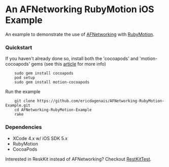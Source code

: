 # An AFNetworking RubyMotion iOS Example

An example to demonstrate the use of [AFNetworking][AF] with [RubyMotion][RM].

### Quickstart

If you haven't already done so, install both the 'cocoapods' and 'motion-cocoapods' gems (see this [article][CP] for more info)

        sudo gem install cocoapods
        pod setup
        sudo gem install motion-cocoapods

Run the example

        git clone https://github.com/ericdagenais/AFNetworking-RubyMotion-Example.git
        cd AFNetworking-RubyMotion-Example
        rake

### Dependencies

* XCode 4.x w/ iOS SDK 5.x
* RubyMotion
* CocoaPods

Interested in ReskKit instead of AFNetworking? Checkout [RestKitTest][RKT].

[AF]: https://github.com/AFNetworking/AFNetworking
[RM]: http://www.rubymotion.com/
[CP]: http://www.rubymotion.com/developer-center/articles/cocoapods/
[RKT]: https://github.com/rounders/RestKitTest
